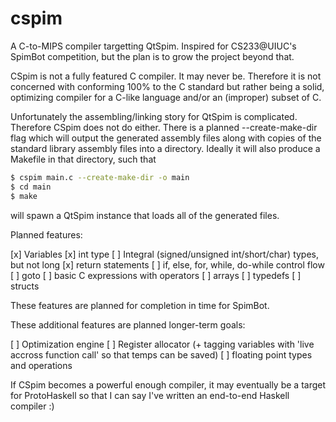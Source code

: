 # cspim

A C-to-MIPS compiler targetting QtSpim. Inspired for CS233@UIUC's SpimBot competition, but the plan is to grow the project beyond that.

CSpim is not a fully featured C compiler. It may never be. Therefore it is not concerned with conforming
100% to the C standard but rather being a solid, optimizing compiler for a C-like language and/or an (improper) subset of C.

Unfortunately the assembling/linking story for QtSpim is complicated. Therefore CSpim does not do either.
There is a planned --create-make-dir flag which will output the generated assembly files along with copies of the
standard library assembly files into a directory. Ideally it will also produce a Makefile in that directory, such that
```bash
$ cspim main.c --create-make-dir -o main
$ cd main
$ make
```
will spawn a QtSpim instance that loads all of the generated files.

Planned features:

 [x] Variables
 [x] int type
 [ ] Integral (signed/unsigned int/short/char) types, but not long
 [x] return statements
 [ ] if, else, for, while, do-while control flow
 [ ] goto
 [ ] basic C expressions with operators
 [ ] arrays
 [ ] typedefs
 [ ] structs
 
These features are planned for completion in time for SpimBot.

These additional features are planned longer-term goals:

 [ ] Optimization engine
 [ ] Register allocator (+ tagging variables with 'live accross function call' so that temps can be saved)
 [ ] floating point types and operations
 
If CSpim becomes a powerful enough compiler, it may eventually be a target for ProtoHaskell so that I can say I've written an
end-to-end Haskell compiler :)

